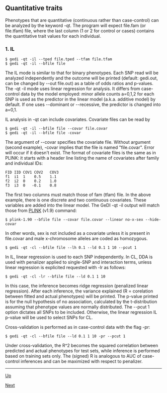## Quantitative traits

Phenotypes that are quantitative (continuous rather than case-control) can be analyzed by the keyword -qt. The program will expect  file.fam (or file.tfam) file, where the last column (1 or 2 for control or cases) contains the quantitative trait values for each individual. 

### 1. IL

    $ gedi -qt -il --tped file.tped --tfam file.tfam
    $ gedi -qt -il --bfile file
    
The IL mode is similar to that for binary phenotypes. Each SNP read will be analyzed independently and the outcome will be printed (default: gedi.out, can be changed by --out file.out) as a table of odds ratios and p-values. The -qt -il mode uses linear regression for analysis. It differs from case-control data by the model employed: minor allele counts a=0,1,2 for each SNP is used as the predictor in the linear model (a.k.a. additive model) by default. If one uses --dominant or --recessive, the predictor is changed into a=0,1.

IL analysis in -qt can include covariates. Covariate files can be read by

    $ gedi -qt -il --bfile file --covar file.covar
    $ gedi -qt -il --bfile file -covar
 
The argument of --covar specifies the covariate file. Without argument (second example), -covar implies that the file is named "file.covar". Error will occur if it doesn't exist. The format of covariate files is the same as in PLINK: it starts with a header line listing the name of covariates after family and individual IDs:

    FID IID COV1 COV2   COV3
    f1  i1  1    0.5    1.1   
    f2  i2  0    0.2    1.0
    f3  i3  0   -0.1    0.8
    
The first two columns must match those of fam (tfam) file. In the above example, there is one discrete and two continuous covariates. These variables are added into the linear model. The GeDI -qt -il output will match those from [PLINK](https://www.cog-genomics.org/plink2) (v1.9) command:

    $ plink-1.90 --bfile file --covar file.covar --linear no-x-sex --hide-covar
  
In other words, sex is not included as a covariate unless it is present in file.covar and male x-chromosome alleles are coded as homozygous.
  
    $ gedi -qt -cl --bfile file --lh 0.1 --ld 0.1 1 10 --pcut 1
  
In IL, linear regression is used to each SNP independently. In CL, DDA is used with penalizer applied to single-SNP and interaction terms, unless linear regression is explicited requested with -lr as follows:

    $ gedi -qt -cl -lr --bfile file --ld 0.1 1 10
    
In this case, the inference becomes ridge regression (penalized linear regression). After each inference, the variance explained (R = corelation between fitted and actual phenotypes) will be printed. The p-value printed is for the null hypothesis of no association, calculated by the t-distribution assuming that phenotype values are normally distributed. The --pcut 1 option dictates all SNPs to be included. Otherwise, the linear regression IL p-value will be used to select SNPs for CL.

Cross-validation is performed as in case-control data with the flag -pr:
        
    $ gedi -qt -cl --bfile file --ld 0.1 1 10 -pr --pcut 1
    
Under cross-validation, the R^2 becomes the squared correlation between predicted and actual phenotypes for test sets, while inference is performed based on training sets only. The (signed) R is analogous to AUC of case-control inferences and can be maximized with respect to penalizer.
    
    

***
[Up](README.md)

[Next](limit.md)
